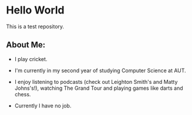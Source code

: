 # Hello World

This is a test repository.

## About Me:

* I play cricket.

* I'm currently in my second year of studying Computer Science at AUT.

* I enjoy listening to podcasts (check out Leighton Smith's and Matty Johns's!), watching The Grand Tour and playing games like darts and chess.

* Currently I have no job.
